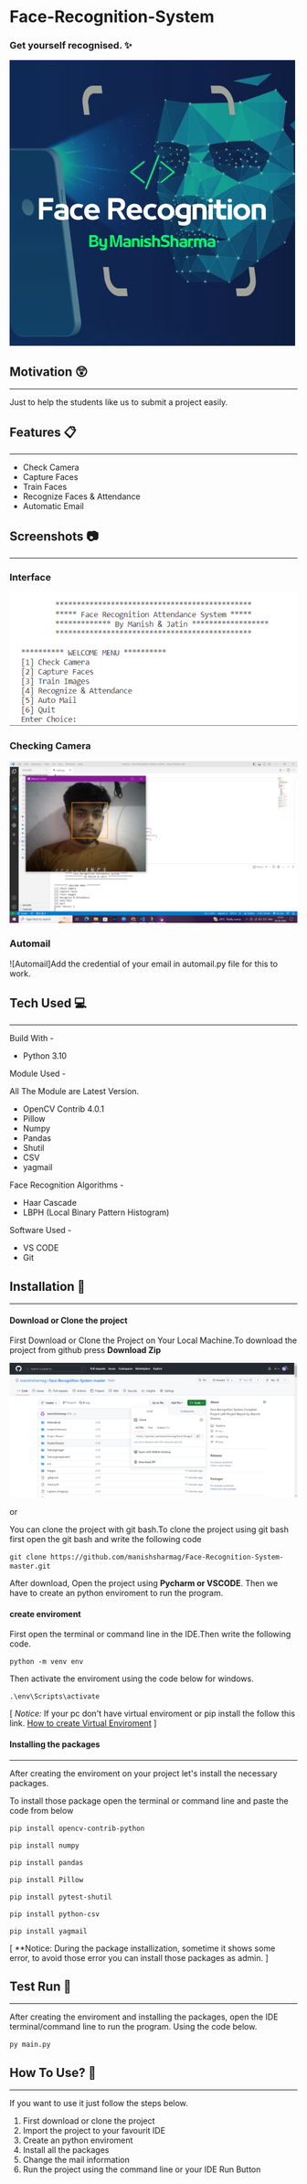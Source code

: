 # Face-Recognition-System


### Get yourself recognised. :sparkles:

![Face Recognition Logo](https://github.com/manishsharmag/Face-Recognition-System-master/blob/51fcc38d08cce080d21d17406791c8a2c0cbed9b/images/Face%20recognition.png)


## Motivation :astonished:
----------------------------
Just to help the students like us to submit a project easily.

## Features :clipboard:
---------------------------
* Check Camera
* Capture Faces
* Train Faces
* Recognize Faces & Attendance
* Automatic Email

## Screenshots :camera:
-----------------------------------
### Interface

![Interdace](https://github.com/manishsharmag/Face-Recognition-System-master/blob/74eb808e94678adf14d1fa19d545a64696db8c5e/images/Screenshot%202023-05-04%20070944.png)

### Checking Camera

![Checking Camera](https://github.com/manishsharmag/Face-Recognition-System-master/blob/74eb808e94678adf14d1fa19d545a64696db8c5e/images/Screenshot%20(171).png)

### Automail 

![Automail]Add the credential of your email in automail.py file for this to work.


## Tech Used :computer:
--------------------------
Build With - 
* Python 3.10

Module Used -

All The Module are Latest Version.
* OpenCV Contrib 4.0.1
* Pillow
* Numpy
* Pandas
* Shutil
* CSV
* yagmail


Face Recognition Algorithms -
* Haar Cascade
* LBPH (Local Binary Pattern Histogram)

Software Used -
* VS CODE 
* Git

## Installation :key:
-----------------------------------

#### Download or Clone the project

First Download or Clone the Project on Your Local Machine.To download the project from github press **Download Zip**

![Download Zip](https://github.com/manishsharmag/Face-Recognition-System-master/blob/74eb808e94678adf14d1fa19d545a64696db8c5e/images/Screenshot%202023-05-04%20072039.png)

or 

You can clone the project with git bash.To clone the project using git bash first open the git bash and write the following code
```
git clone https://github.com/manishsharmag/Face-Recognition-System-master.git
```

After download, Open the project using **Pycharm or VSCODE**. Then we have to create an python enviroment to run the program.

#### create enviroment 
First open the terminal or command line in the IDE.Then write the following code.
```
python -m venv env
```
Then activate the enviroment using the code below for windows.
```
.\env\Scripts\activate
```
[ *Notice:*
If your pc don't have virtual enviroment or pip install the follow this link.
[How to create Virtual Enviroment](https://packaging.python.org/guides/installing-using-pip-and-virtual-environments/) ]

#### Installing the packages
--------------------------------------------------

After creating the enviroment on your project let's install the necessary packages. 

To install those package open the terminal or command line and paste the code from below

```
pip install opencv-contrib-python
```
```
pip install numpy
```
```
pip install pandas
```
```
pip install Pillow
```
```
pip install pytest-shutil
```
```
pip install python-csv
```
```
pip install yagmail
```

[ **Notice: During the package installization, sometime it shows some error, to avoid those error you can install those packages as admin. ]

## Test Run :bicyclist:
-----------------------
After creating the enviroment and installing the packages, open the IDE terminal/command line to run the program. Using the code below.

```
py main.py
```

## How To Use? :pencil:
----------------------
If you want to use it just follow the steps below.

1. First download or clone the project
2. Import the project to your favourit IDE
3. Create an python enviroment
4. Install all the packages 
5. Change the mail information
6. Run the project using the command line or your IDE Run Button

